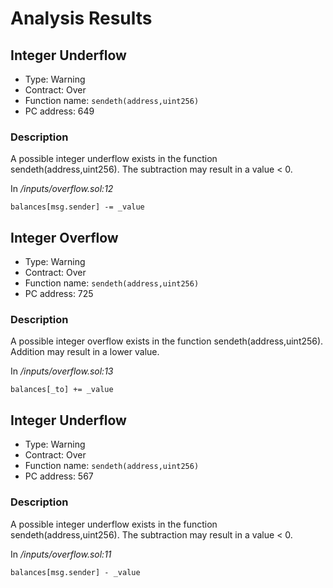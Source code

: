 # Analysis Results
## Integer Underflow
- Type: Warning
- Contract: Over
- Function name: `sendeth(address,uint256)`
- PC address: 649

### Description
A possible integer underflow exists in the function sendeth(address,uint256).
The subtraction may result in a value < 0.

In *<TESTDATA>/inputs/overflow.sol:12*

```
balances[msg.sender] -= _value
```
## Integer Overflow 
- Type: Warning
- Contract: Over
- Function name: `sendeth(address,uint256)`
- PC address: 725

### Description
A possible integer overflow exists in the function sendeth(address,uint256).
 Addition may result in a lower value.

In *<TESTDATA>/inputs/overflow.sol:13*

```
balances[_to] += _value
```
## Integer Underflow
- Type: Warning
- Contract: Over
- Function name: `sendeth(address,uint256)`
- PC address: 567

### Description
A possible integer underflow exists in the function sendeth(address,uint256).
The subtraction may result in a value < 0.

In *<TESTDATA>/inputs/overflow.sol:11*

```
balances[msg.sender] - _value
```
